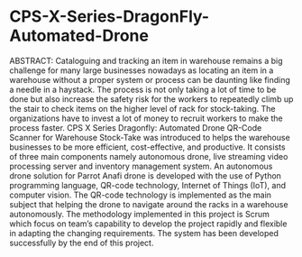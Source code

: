 # CPS-X-Series-DragonFly-Automated-Drone

ABSTRACT: 
Cataloguing and tracking an item in warehouse remains a big challenge for many large businesses nowadays as locating an item in a warehouse without a proper system or process can be daunting like finding a needle in a haystack. The process is not only taking a lot of time to be done but also increase the safety risk for the workers to repeatedly climb up the stair to check items on the higher level of rack for stock-taking. The organizations have to invest a lot of money to recruit workers to make the process faster. CPS X Series Dragonfly: Automated Drone QR-Code Scanner for Warehouse Stock-Take was introduced to helps the warehouse businesses to be more efficient, cost-effective, and productive. It consists of three main components namely autonomous drone, live streaming video processing server and inventory management system. An autonomous drone solution for Parrot Anafi drone is developed with the use of Python programming language, QR-code technology, Internet of Things (IoT), and computer vision. The QR-code technology is implemented as the main subject that helping the drone to navigate around the racks in a warehouse autonomously. The methodology implemented in this project is Scrum which focus on team’s capability to develop the project rapidly and flexible in adapting the changing requirements. The system has been developed successfully by the end of this project.
